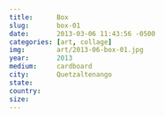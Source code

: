 ```yaml
---
title:  	Box
slug:		box-01
date:   	2013-03-06 11:43:56 -0500
categories: [art, collage]
img:		art/2013-06-box-01.jpg
year:		2013
medium:		cardboard
city:		Quetzaltenango
state:
country:
size:
---
```

